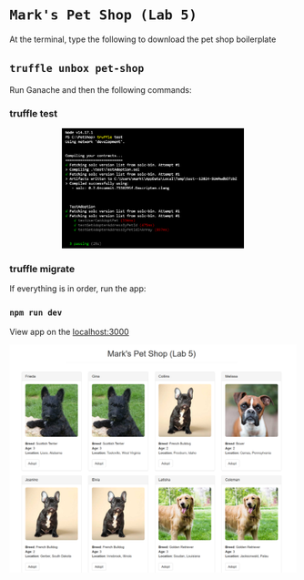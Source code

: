 # `Mark's Pet Shop (Lab 5)`

At the terminal, type the following to download the pet shop boilerplate

## `truffle unbox pet-shop`

Run Ganache and then the following commands:

### truffle test

<div align="center"><img src="./src/images/testresult.png" alt="copycats logo" width="320" /></div>


### truffle migrate

If everything is in order, run the app:

### `npm run dev`

View app on the [localhost:3000](http://localhost:3000)

![github-small](src/images/home.png)
